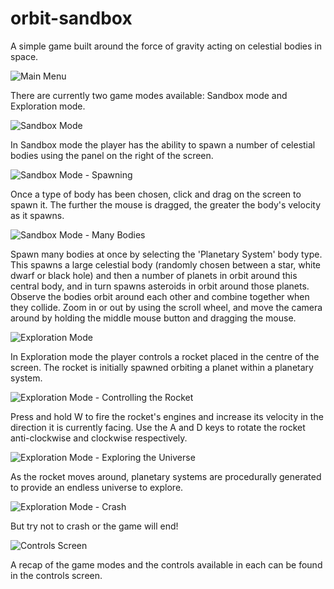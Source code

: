 # orbit-sandbox
A simple game built around the force of gravity acting on celestial bodies in space. 

![Main Menu](screenshots/MainMenu.png)

There are currently two game modes available: Sandbox mode and Exploration mode.

![Sandbox Mode](screenshots/SandboxMode1.png)

In Sandbox mode the player has the ability to spawn a number of celestial bodies using the panel on the right of the screen. 

![Sandbox Mode - Spawning](screenshots/SandboxMode2.png)

Once a type of body has been chosen, click and drag on the screen to spawn it. The further the mouse is dragged, the greater the body's velocity as it spawns.

![Sandbox Mode - Many Bodies](screenshots/SandboxMode4.png)

Spawn many bodies at once by selecting the 'Planetary System' body type. This spawns a large celestial body (randomly chosen between a star, white dwarf or black hole) and then a number of planets in orbit around this central body, and in turn spawns asteroids in orbit around those planets. Observe the bodies orbit around each other and combine together when they collide. Zoom in or out by using the scroll wheel, and move the camera around by holding the middle mouse button and dragging the mouse.

![Exploration Mode](screenshots/ExplorationMode1.png)

In Exploration mode the player controls a rocket placed in the centre of the screen. The rocket is initially spawned orbiting a planet within a planetary system. 

![Exploration Mode - Controlling the Rocket](screenshots/ExplorationMode2.png)

Press and hold W to fire the rocket's engines and increase its velocity in the direction it is currently facing. Use the A and D keys to rotate the rocket anti-clockwise and clockwise respectively. 

![Exploration Mode - Exploring the Universe](screenshots/ExplorationMode3.png)

As the rocket moves around, planetary systems are procedurally generated to provide an endless universe to explore.

![Exploration Mode - Crash](screenshots/ExplorationMode4.png)

But try not to crash or the game will end!

![Controls Screen](screenshots/ControlsScreen.png)

A recap of the game modes and the controls available in each can be found in the controls screen.
